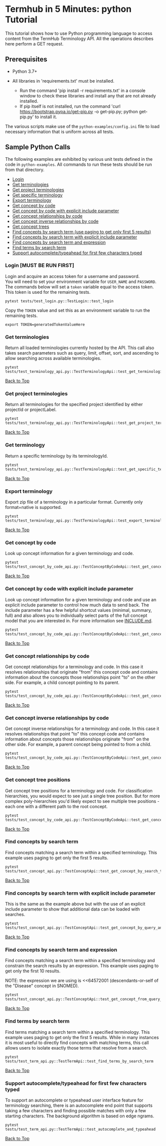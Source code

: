 Termhub in 5 Minutes: python Tutorial
===================================================

This tutorial shows how to use Python programming language to access content from the TermHub Terminology API.
All the operations describes here perform a GET request.

Prerequisites
-------------

* Python 3.7+

* All libraries in 'requirements.txt' must be installed.
    * Run the command 'pip install -r requirements.txt' in a console window to check these libraries and install any
      that are not already installed.
    * If pip itself is not installed, run the command 'curl <https://bootstrap.pypa.io/get-pip.py> -o get-pip.py; python
      get-pip.py' to install it.

The various scripts make use of the `python-examples/config.ini` file to load necessary information that is uniform
across all tests.

Sample Python Calls
-----------------

The following examples are exhibited by various unit tests defined in the code in `python-examples`.
All commands to run these tests should be run from that directory.

- [Login](#login)
- [Get terminologies](#get-terminologies)
- [Get project terminologies](#get-project-terminologies)
- [Get specific terminology](#get-terminology)
- [Export terminology](#export-terminology)
- [Get concept by code](#get-concept-by-code)
- [Get concept by code with explicit include parameter](#get-concept-by-code-with-include)
- [Get concept relationships by code](#get-concept-relationships)
- [Get concept inverse relationships by code](#get-concept-inverse-relationships)
- [Get concept trees](#get-treepos)
- [Find concepts by search term (use paging to get only first 5 results)](#find-concepts)
- [Find concepts by search term with explicit include parameter](#find-concepts-include)
- [Find concepts by search term and expression](#find-concepts-expr)
- [Find terms by search term](#find-terms)
- [Support autocomplete/typeahead for first few characters typed](#autocomplete)

### Login [MUST BE RUN FIRST]

Login and acquire an access token for a username and password.  
You will need to set your environment variable for `USER_NAME` and `PASSWORD`.  
The commands below will set a `token` variable equal to the access token. This token is used for the remaining tests.

```
pytest tests/test_login.py::TestLogin::test_login
```

Copy the `TOKEN` value and set this as an environment variable to run the remaining tests.

```
export TOKEN=generatedTokenValueHere
```

<a name="get-terminologies"/>

### Get terminologies

Return all loaded terminologies currently hosted by the API. This call also takes
search parameters such as query, limit, offset, sort, and ascending to allow searching
across available terminologies.

```
pytest tests/test_terminology_api.py::TestTerminologyApi::test_get_terminologies
```

[Back to Top](#top)

<a name="get-project-terminologies"/>

### Get project terminologies

Return all terminologies for the specified project identified by either projectId or projectLabel.

```
pytest tests/test_terminology_api.py::TestTerminologyApi::test_get_project_terminologies
```

[Back to Top](#top)

<a name="get-terminology"/>

### Get terminology

Return a specific terminology by its terminologyId. 

```
pytest tests/test_terminology_api.py::TestTerminologyApi::test_get_specific_terminology
```

[Back to Top](#top)

<a name="export-terminology"/>

### Export terminology

Export zip file of a terminology in a particular format. Currently only format=native is
supported.

```
pytest tests/test_terminology_api.py::TestTerminologyApi::test_export_terminologies
```

[Back to Top](#top)

<a name="get-concept-by-code"/>

### Get concept by code

Look up concept information for a given terminology and code.

```
pytest tests/test_concept_by_code_api.py::TestConceptByCodeApi::test_get_concept_by_code
```

[Back to Top](#top)

<a name="get-concept-by-code-with-include"/>

### Get concept by code with explicit include parameter

Look up concept information for a given terminology and code and use an explicit include parameter to control how much
data to send back. The include parameter has a few helpful shortcut values
(minimal, summary, full) and also allows you to individually select parts of the full concept model
that you are interested in. For more information see [INCLUDE.md](../doc/INCLUDE.md "INCLUDE.md").

```
pytest tests/test_concept_by_code_api.py::TestConceptByCodeApi::test_get_concept_by_code_with_include_param
```

[Back to Top](#top)

<a name="get-concept-relationships"/>

### Get concept relationships by code

Get concept relationships for a terminology and code. In this case it resolves
relationships that originate "from" this concept code and contains information about
the concepts those relationships point "to" on the other side. For example, a child
concept pointing to its parent.

```
pytest tests/test_concept_by_code_api.py::TestConceptByCodeApi::test_get_concept_relationships_by_code
```

[Back to Top](#top)

<a name="get-concept-inverse-relationships"/>

### Get concept inverse relationships by code

Get concept inverse relationships for a terminology and code. In this case it resolves
relationships that point "to" this concept code and contains information about concepts
those relationships originate "from" on the other side. For example, a parent concept
being pointed to from a child.

```
pytest tests/test_concept_by_code_api.py::TestConceptByCodeApi::test_get_concept_inverse_relationships_by_code
```

[Back to Top](#top)

<a name="get-treepos"/>

### Get concept tree positions

Get concept tree positions for a terminology and code. For classification
hierarchies, you would expect to see just a single tree position. But for
more complex poly-hierarchies you'd likely expect to see multiple tree positions -
each one with a different path to the root concept.

```
pytest tests/test_concept_by_code_api.py::TestConceptByCodeApi::test_get_concept_trees
```

[Back to Top](#top)

<a name="find-concepts"/>

### Find concepts by search term

Find concepts matching a search term within a specified terminology. This
example uses paging to get only the first 5 results.

```
pytest tests/test_concept_api.py::TestConceptApi::test_get_concept_by_search_term
```

[Back to Top](#top)

<a name="find-concepts"/>

### Find concepts by search term with explicit include parameter

This is the same as the example above but with the use of an explicit include
parameter to show that additional data can be loaded with searches.

```
pytest tests/test_concept_api.py::TestConceptApi::test_get_concept_by_query_and_include_param
```

[Back to Top](#top)

<a name="find-concepts-expr"/>

### Find concepts by search term and expression

Find concepts matching a search term within a specified terminology and constrain
the search results by an expression. This example uses paging to get only the first
10 results.

NOTE: the expression we are using is <<64572001 (descendants-or-self of the "Disease"
concept in SNOMED).

```
pytest tests/test_concept_api.py::TestConceptApi::test_get_concept_from_query_and_expression
```

[Back to Top](#top)

<a name="find-terms"/>

### Find terms by search term

Find terms matching a search term within a specified terminology. This
example uses paging to get only the first 5 results. While in many instances it
is most useful to directly find concepts with matching terms, this call allows
users to isolate exactly those terms that resolve from a search.

```
pytest tests/test_term_api.py::TestTermApi::test_find_terms_by_search_term
```

[Back to Top](#top)

<a name="autocomplete"/>

### Support autocomplete/typeahead for first few characters typed

To support an autocomplete or typeahead user interface feature for terminology
searching, there is an autocomplete end point that supports taking a few characters
and finding possible matches with only a few starting characters. The background
algorithm is based on edge ngrams.

```
pytest tests/test_term_api.py::TestTermApi::test_autocomplete_and_typeahead
```

[Back to Top](#top)

